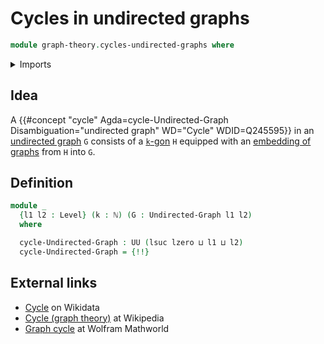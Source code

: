 # Cycles in undirected graphs

```agda
module graph-theory.cycles-undirected-graphs where
```

<details><summary>Imports</summary>

```agda
open import elementary-number-theory.natural-numbers

open import foundation.dependent-pair-types
open import foundation.universe-levels

open import graph-theory.embeddings-undirected-graphs
open import graph-theory.polygons
open import graph-theory.undirected-graphs
```

</details>

## Idea

A
{{#concept "cycle" Agda=cycle-Undirected-Graph Disambiguation="undirected graph" WD="Cycle" WDID=Q245595}}
in an [undirected graph](graph-theory.undirected-graphs.md) `G` consists of a
[`k`-gon](graph-theory.polygons.md) `H` equipped with an
[embedding of graphs](graph-theory.embeddings-undirected-graphs.md) from `H`
into `G`.

## Definition

```agda
module _
  {l1 l2 : Level} (k : ℕ) (G : Undirected-Graph l1 l2)
  where

  cycle-Undirected-Graph : UU (lsuc lzero ⊔ l1 ⊔ l2)
  cycle-Undirected-Graph = {!!}
```

## External links

- [Cycle](https://www.wikidata.org/entity/Q245595) on Wikidata
- [Cycle (graph theory)](<https://en.wikipedia.org/wiki/Cycle_(graph_theory)>)
  at Wikipedia
- [Graph cycle](https://mathworld.wolfram.com/GraphCycle.html) at Wolfram
  Mathworld

